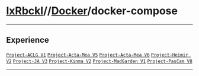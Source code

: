 # [lxRbckl](https://github.com/lxRbckl/lxRbckl/tree/main)//[Docker](https://github.com/lxRbckl/lxRbckl/tree/main/Docker)/docker-compose

---

## Experience
[`Project-ACLG V1`](https://github.com/lxRbckl/Project-ACLG/blob/V1/README.md) [`Project-Acta-Mea V5`](https://github.com/lxRbckl/Project-Acta-Mea/blob/V5/README.md) [`Project-Acta-Mea V6`](https://github.com/lxRbckl/Project-Acta-Mea/blob/V6/README.md) [`Project-Heimir V2`](https://github.com/lxRbckl/Project-Heimir/blob/V2/README.md) [`Project-JA V3`](https://github.com/lxRbckl/Project-JA/blob/V3/README.md) [`Project-Kinma V2`](https://github.com/lxRbckl/Project-Kinma/blob/V2/README.md) [`Project-MadGarden V1`](https://github.com/lxRbckl/Project-MadGarden/blob/V1/README.md) [`Project-PasCam V8`](https://github.com/lxRbckl/Project-PasCam/blob/V8/README.md)

---
